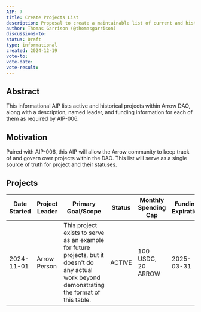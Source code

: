 ```yaml
---
AIP: 7
title: Create Projects List
description: Proposal to create a maintainable list of current and historical projects
author: Thomas Garrison (@thomasgarrison)
discussions-to: 
status: Draft
type: informational
created: 2024-12-19
vote-to: 
vote-date: 
vote-result: 
---
```


## Abstract

This informational AIP lists active and historical projects within Arrow DAO, along with a description, named leader, and funding information for each of them as required by AIP-006.

## Motivation

Paired with AIP-006, this AIP will allow the Arrow community to keep track of and govern over projects within the DAO. This list will serve as a single source of truth for project and their statuses.

## Projects

| Date Started | Project Leader | Primary Goal/Scope                                                                                                                               | Status | Monthly Spending Cap | Funding Expiration | Main Repository                       |
| ------------ | -------------- | ------------------------------------------------------------------------------------------------------------------------------------------------ | ------ | -------------------- | ------------------ | ------------------------------------- |
| 2024-11-01   | Arrow Person   | This project exists to serve as an example for future projects, but it doesn't do any actual work beyond demonstrating the format of this table. | ACTIVE | 100 USDC, 20 ARROW   | 2025-03-31         | https://github.com/Arrow-air/dao-aips |
